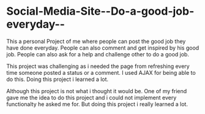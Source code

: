 # Social-Media-Site--Do-a-good-job-everyday--
This a personal Project of me where people can post the good job they have done everyday. People can also comment and get inspired
by his good job. People can also ask for a help and challenge other to do a good job. 

This project was challenging as i needed the page from refreshing every time someone posted a status or a comment. I used AJAX for being
able to do this. Doing this project i learned a lot. 

Although this project is not what i thought it would be. One of my friend gave me the idea to do this project and i could not implement 
every functionalty he asked me for. But doing this project i really learned a lot. 
